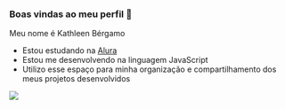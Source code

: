 ### Boas vindas ao meu perfil 💜

Meu nome é Kathleen Bérgamo

- Estou estudando na [Alura](https://www.alura.com.br)
- Estou me desenvolvendo na linguagem JavaScript
- Utilizo esse espaço para minha organização e compartilhamento dos meus projetos desenvolvidos


![](https://media1.tenor.com/m/7Ypq9_9najcAAAAd/thumbs-up-double-thumbs-up.gif)
 
